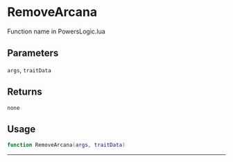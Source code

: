 # RemoveArcana
Function name in PowersLogic.lua
## Parameters
`args`, `traitData`
## Returns
`none`
## Usage
```lua
function RemoveArcana(args, traitData)
```
---
